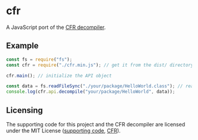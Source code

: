 # cfr

A JavaScript port of the [CFR decompiler](https://github.com/leibnitz27/cfr).

## Example

```js
const fs = require("fs");
const cfr = require("./cfr.min.js"); // get it from the dist/ directory or jsDelivr

cfr.main(); // initialize the API object

const data = fs.readFileSync("./your/package/HelloWorld.class"); // read a class file
console.log(cfr.api.decompile("your/package/HelloWorld", data));
```

## Licensing

The supporting code for this project and the CFR decompiler are licensed under the MIT License
([supporting code](./LICENSE), [CFR](https://github.com/leibnitz27/cfr/blob/master/LICENSE)).
